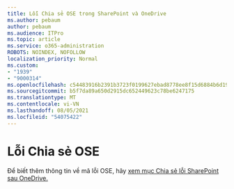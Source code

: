 ```yaml
---
title: Lỗi Chia sẻ OSE trong SharePoint và OneDrive
ms.author: pebaum
author: pebaum
ms.audience: ITPro
ms.topic: article
ms.service: o365-administration
ROBOTS: NOINDEX, NOFOLLOW
localization_priority: Normal
ms.custom:
- "1939"
- "9000314"
ms.openlocfilehash: c54483916b2391b3723f0199627ebad8778ee8f15d6884b6d19b1f59f7093918
ms.sourcegitcommit: b5f7da89a650d2915dc652449623c78be6247175
ms.translationtype: MT
ms.contentlocale: vi-VN
ms.lasthandoff: 08/05/2021
ms.locfileid: "54075422"
---
```

# <a name="ose-sharing-errors"></a>Lỗi Chia sẻ OSE

Để biết thêm thông tin về mã lỗi OSE, hãy [xem mục Chia sẻ lỗi SharePoint sau OneDrive.](https://docs.microsoft.com/sharepoint/sharepoint-onedrive-error-message)
